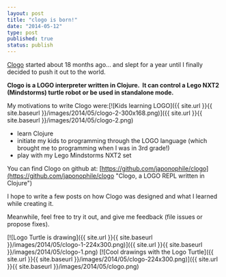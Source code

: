 ```yaml
---
layout: post
title: "clogo is born!"
date: "2014-05-12"
type: post
published: true
status: publish
---
```


[Clogo](http://chopp.in/clj/clogo "Clogo") started about 18 months ago... and slept for a year until I finally decided to push it out to the world.

**Clogo is a LOGO interpreter written in Clojure.  It can control a Lego NXT2 (Mindstorms) turtle robot or be used in standalone mode.**

My motivations to write Clogo were:[![Kids learning LOGO]({{ site.url }}{{ site.baseurl }}/images/2014/05/clogo-2-300x168.png)]({{ site.url }}{{ site.baseurl }}/images/2014/05/clogo-2.png)

- learn Clojure
- initiate my kids to programming through the LOGO language (which brought me to programming when I was in 3rd grade!)
- play with my Lego Mindstorms NXT2 set

You can find Clogo on github at: [https://github.com/japonophile/clogo](https://github.com/japonophile/clogo "Clogo, a LOGO REPL written in Clojure")

I hope to write a few posts on how Clogo was designed and what I learned while creating it.

Meanwhile, feel free to try it out, and give me feedback (file issues or propose fixes).

[![Logo Turtle is drawing]({{ site.url }}{{ site.baseurl }}/images/2014/05/clogo-1-224x300.png)]({{ site.url }}{{ site.baseurl }}/images/2014/05/clogo-1.png) [![Cool drawings with the Logo Turtle]({{ site.url }}{{ site.baseurl }}/images/2014/05/clogo-224x300.png)]({{ site.url }}{{ site.baseurl }}/images/2014/05/clogo.png)
